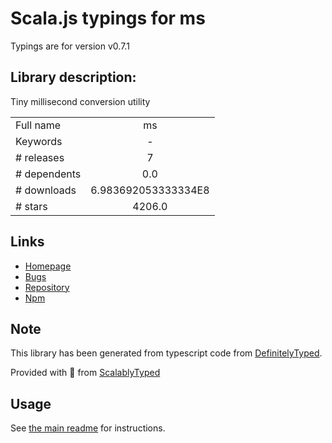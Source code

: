 
# Scala.js typings for ms

Typings are for version v0.7.1

## Library description:
Tiny millisecond conversion utility

|                    |                 |
| ------------------ | :-------------: |
| Full name          | ms |
| Keywords           | - |
| # releases         | 7 |
| # dependents       | 0.0 |
| # downloads        | 6.983692053333334E8 |
| # stars            | 4206.0 |

## Links
- [Homepage](https://github.com/vercel/ms#readme)
- [Bugs](https://github.com/vercel/ms/issues)
- [Repository](https://github.com/vercel/ms)
- [Npm](https://www.npmjs.com/package/ms)
    


## Note
This library has been generated from typescript code from [DefinitelyTyped](https://definitelytyped.org).

Provided with :purple_heart: from [ScalablyTyped](https://github.com/oyvindberg/ScalablyTyped)

## Usage
See [the main readme](../../readme.md) for instructions.


